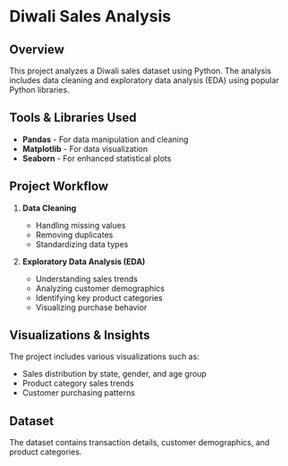 # Diwali Sales Analysis

## Overview
This project analyzes a Diwali sales dataset using Python. The analysis includes data cleaning and exploratory data analysis (EDA) using popular Python libraries.

## Tools & Libraries Used
- **Pandas** - For data manipulation and cleaning
- **Matplotlib** - For data visualization
- **Seaborn** - For enhanced statistical plots

## Project Workflow
1. **Data Cleaning**
   - Handling missing values
   - Removing duplicates
   - Standardizing data types
   
2. **Exploratory Data Analysis (EDA)**
   - Understanding sales trends
   - Analyzing customer demographics
   - Identifying key product categories
   - Visualizing purchase behavior

## Visualizations & Insights
The project includes various visualizations such as:
- Sales distribution by state, gender, and age group
- Product category sales trends
- Customer purchasing patterns

## Dataset
The dataset contains transaction details, customer demographics, and product categories.

